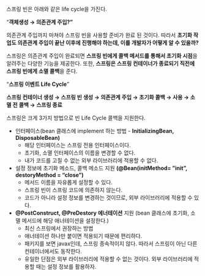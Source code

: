 스프링 빈은 아래와 같은 life cycle을 가진다.

“**객체생성 → 의존관계 주입?”**

의존관계 주입까지 마쳐야 스프링 빈을 사용할 준비가 완료 된 것이다. 따라서 **초기화 작업도 의존관계 주입이 끝난 이후에 진행해야 하는데, 이를 개발자가 어떻게 알 수 있을까?**

스프링은 의존관계 주입이 완료되면 **스프링 빈에게 콜백 메서드를 통해서 초기화 시점**을 알려주는 다양한 기능을 제공한다. 또한, **스프링은 스프링 컨테이너가 종료되기 직전에 스프링 빈에게 소멸 콜백**을 준다.

“**스프링 이벤트 Life Cycle**”

**스프링 컨테이너 생성 → 스프링 빈 생성 → 의존관계 주입 → 초기화 콜백 → 사용 → 소멸 전 콜백 → 스프링 종료**

스프링은 크게 3가지 방법으로 빈 Life Cycle 콜백을 지원한다.

-   인터페이스(bean 클래스에 implement 하는 방법 - **InitializingBean, DisposableBean)**
    -   해당 인터페이스는 스프링 전용 인터페이스이다.
    -   초기화, 소멸 인터페이스의 이름을 변경할 수 없다.
    -   내가 코드를 고칠 수 없는 외부 라이브러리에 적용할 수 없다.
-   설정 정보에 초기화 메소드, 콜백 메소드 지원 **(@Bean(initMethod= ”init”, destoryMethod = “close”)**
    -   메서드 이름을 자유롭게 설정할 수 있다.
    -   스프링 빈이 스프링 코드에 의존하지 않는다.
    -   코드가 아니라 설정 정보를 변경하는 것이므로, 외부 라이브러리에 적용할 수 있다.
-   **@PostConstruct, @PreDestory 에너테이션** 지원 (bean 클래스에 초기화, 소멸 메서드에 해당 애너테이션을 설정한다.)
    -   최신 스프링에서 권장하는 방법
    -   애너테이션 하나만 붙이면 적용되기 때문에 편리하다.
    -   패키지를 보면 javax인데, 스프링 종속적이지 않다. 따라서 스프링이 아닌 다른 컨테이너에서도 동작한다.
    -   유일한 단점은 외부 라이브러리에 적용할 수 없는 것이다. 외부 라이브러리에 적용할 때는 설정 정보를 활용하자.